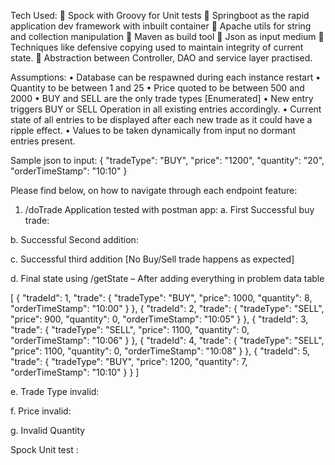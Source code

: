 Tech Used:
	Spock with Groovy for Unit tests
	Springboot as the rapid application dev framework with inbuilt container
	Apache utils for string and collection manipulation
	Maven as build tool
	Json as input medium
	Techniques like defensive copying used to maintain integrity of current state.
	Abstraction between Controller, DAO and service layer practised.

Assumptions:
•	Database can be respawned during each instance restart
•	Quantity to be between 1 and 25
•	Price quoted to be between 500 and 2000
•	BUY and SELL are the only trade types [Enumerated]
•	New entry triggers BUY or SELL Operation in all existing entries accordingly.
•	Current state of all entries to be displayed after each new trade as it could have a ripple effect.
•	Values to be taken dynamically from input no dormant entries present.

Sample json to input:
{
  "tradeType": "BUY",
  "price": "1200",
  "quantity": "20",
  "orderTimeStamp": "10:10"
}

Please find below, on how to navigate through each endpoint feature:

1.	/doTrade
Application tested with postman app:
a.	First Successful buy trade:
 
b.	Successful Second addition:
 

c.	Successful third addition [No Buy/Sell trade happens as expected]
 
d.	Final state using /getState – After adding everything in problem data table

[
    {
        "tradeId": 1,
        "trade": {
            "tradeType": "BUY",
            "price": 1000,
            "quantity": 8,
            "orderTimeStamp": "10:00"
        }
    },
    {
        "tradeId": 2,
        "trade": {
            "tradeType": "SELL",
            "price": 900,
            "quantity": 0,
            "orderTimeStamp": "10:05"
        }
    },
    {
        "tradeId": 3,
        "trade": {
            "tradeType": "SELL",
            "price": 1100,
            "quantity": 0,
            "orderTimeStamp": "10:06"
        }
    },
    {
        "tradeId": 4,
        "trade": {
            "tradeType": "SELL",
            "price": 1100,
            "quantity": 0,
            "orderTimeStamp": "10:08"
        }
    },
    {
        "tradeId": 5,
        "trade": {
            "tradeType": "BUY",
            "price": 1200,
            "quantity": 7,
            "orderTimeStamp": "10:10"
        }
    }
]

e.	Trade Type invalid:

 

f.	Price invalid:

 


g.	Invalid Quantity

 
Spock Unit test :
 
